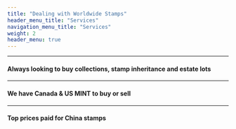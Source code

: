 ```yaml
---
title: "Dealing with Worldwide Stamps"
header_menu_title: "Services"
navigation_menu_title: "Services"
weight: 2
header_menu: true
---
```

---
#### Always looking to buy collections, stamp inheritance and estate lots
---
#### We have Canada & US **MINT** to buy or sell
---
#### Top prices paid for China stamps
